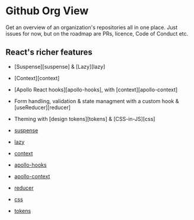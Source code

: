 # Github Org View

Get an overview of an organization's repositories all in one place. Just
issues for now, but on the roadmap are PRs, licence, Code of Conduct etc.

## React's richer features

- [Suspense][suspense] & [Lazy][lazy] 
- [Context][context] 
- [Apollo React hooks][apollo-hooks], with [context][apollo-context]
- Form handling, validation & state managment with a custom hook & [useReducer][reducer]
- Theming with [design tokens][tokens] & [CSS-in-JS][css]


- [suspense](https://github.com/robphoenix/gh-org-view/blob/master/src/App.js#L56)
- [lazy](https://github.com/robphoenix/gh-org-view/blob/master/src/App.js#L16)
- [context](src/context/issues-context.js)
- [apollo-hooks](https://github.com/robphoenix/gh-org-view/blob/master/src/components/Repos.js#L15)
- [apollo-context](https://github.com/robphoenix/gh-org-view/blob/master/src/context/index.js#L8)
- [reducer](src/hooks/useForm.js)
- [css](https://github.com/robphoenix/gh-org-view/blob/master/src/components/Heading.js#L17)
- [tokens](src/theme.js)
